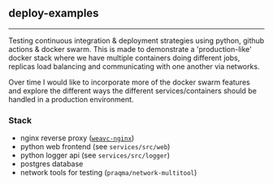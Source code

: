 ## deploy-examples

---

Testing continuous integration & deployment strategies using python, github actions & docker swarm. This is made to demonstrate a 'production-like' docker stack where we have multiple containers doing different jobs, replicas load balancing and communicating with one another via networks.

Over time I would like to incorporate more of the docker swarm features and explore the different ways the different services/containers should be handled in a production environment.

### Stack
- nginx reverse proxy ([`weavc-nginx`](https://github.com/weavc/weavc-nginx))
- python web frontend (see `services/src/web`)
- python logger api (see `services/src/logger`)
- postgres database
- network tools for testing (`praqma/network-multitool`)

